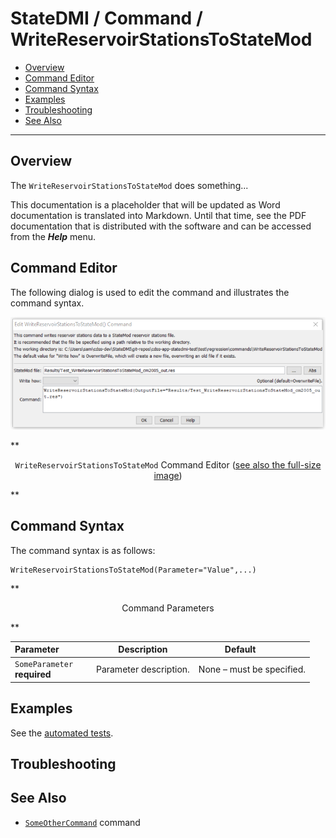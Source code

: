 # StateDMI / Command / WriteReservoirStationsToStateMod #

* [Overview](#overview)
* [Command Editor](#command-editor)
* [Command Syntax](#command-syntax)
* [Examples](#examples)
* [Troubleshooting](#troubleshooting)
* [See Also](#see-also)

-------------------------

## Overview ##

The `WriteReservoirStationsToStateMod` does something...

This documentation is a placeholder that will be updated as Word documentation is translated into Markdown.
Until that time, see the PDF documentation that is distributed with the software and can be accessed
from the ***Help*** menu.

## Command Editor ##

The following dialog is used to edit the command and illustrates the command syntax.

![WriteReservoirStationsToStateMod](WriteReservoirStationsToStateMod.png)

**<p style="text-align: center;">
`WriteReservoirStationsToStateMod` Command Editor (<a href="../WriteReservoirStationsToStateMod.png">see also the full-size image</a>)
</p>**

## Command Syntax ##

The command syntax is as follows:

```text
WriteReservoirStationsToStateMod(Parameter="Value",...)
```
**<p style="text-align: center;">
Command Parameters
</p>**

| **Parameter**&nbsp;&nbsp;&nbsp;&nbsp;&nbsp;&nbsp;&nbsp;&nbsp;&nbsp;&nbsp;&nbsp;&nbsp; | **Description** | **Default**&nbsp;&nbsp;&nbsp;&nbsp;&nbsp;&nbsp;&nbsp;&nbsp;&nbsp;&nbsp; |
| --------------|-----------------|----------------- |
|`SomeParameter`<br>**required**|Parameter description.|None – must be specified.|

## Examples ##

See the [automated tests](https://github.com/OpenWaterFoundation/cdss-app-statedmi-main/tree/master/test/regression/commands/WriteReservoirStationsToStateMod).

## Troubleshooting ##

## See Also ##

* [`SomeOtherCommand`](../SomeOtherCommand/SomeOtherCommand) command
